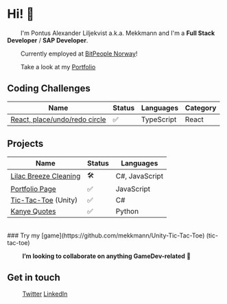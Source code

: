 # Hi! 👋 

&nbsp;&nbsp;&nbsp;&nbsp;&nbsp;&nbsp;&nbsp;&nbsp;I'm Pontus Alexander Liljekvist a.k.a. Mekkmann and I'm a **Full Stack Developer** / **SAP Developer**.

&nbsp;&nbsp;&nbsp;&nbsp;&nbsp;&nbsp;&nbsp;&nbsp;Currently employed at [BitPeople Norway](https://www.bitpeople.com/no/)!

&nbsp;&nbsp;&nbsp;&nbsp;&nbsp;&nbsp;&nbsp;&nbsp;Take a look at my [Portfolio](https://pontusliljekvist.netlify.app/)

## Coding Challenges

| Name                                                         | Status  | Languages                 | Category |
|--------------------------------------------------------------|---------|---------------------------|--------|
| [React, place/undo/redo circle](https://github.com/mekkmann/react-interview-place-circle-on-click) |   ✅   | TypeScript | React               |


## Projects



| Name                                                         | Status  | Languages                 |
|--------------------------------------------------------------|---------|---------------------------|
| [Lilac Breeze Cleaning](https://github.com/mekkmann/Lilac-Breeze-Cleaning) |   🛠️   | C#, JavaScript                |
| [Portfolio Page](https://github.com/mekkmann/Portfolio-Page) |   ✅   | JavaScript                |
| [Tic-Tac-Toe](https://github.com/mekkmann/Unity-Tic-Tac-Toe) (Unity)  |   ✅   | C#               |
| [Kanye Quotes](https://github.com/mekkmann/Python-Kanye-Quotes)|   ✅   | Python               |

<br/>
### Try my [game](https://github.com/mekkmann/Unity-Tic-Tac-Toe) (tic-tac-toe)

&nbsp;&nbsp;&nbsp;&nbsp;&nbsp;&nbsp;&nbsp;&nbsp; **I’m looking to collaborate on anything GameDev-related** 💞️ 

## Get in touch
&nbsp;&nbsp;&nbsp;&nbsp;&nbsp;&nbsp;&nbsp;&nbsp; [Twitter](https://twitter.com/othermekkmann) [LinkedIn](https://www.linkedin.com/in/pontus-liljekvist-b7224517a/)

<!---
mekkmann/mekkmann is a ✨ special ✨ repository because its `README.md` (this file) appears on your GitHub profile.
You can click the Preview link to take a look at your changes.
--->
